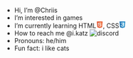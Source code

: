 -  Hi, I’m @Chriis
-  I’m interested in games
-  I’m currently learning HTML<img src="https://github.com/devicons/devicon/blob/master/icons/html5/html5-original.svg" alt="html" width="15px">,  CSS<img src="https://github.com/devicons/devicon/blob/master/icons/css3/css3-original.svg" alt="css" width="15px">
-  How to reach me @i.katz <img src="https://github.com/simple-icons/simple-icons/blob/develop/icons/discord.svg" alt="discord" width="15px">
-  Pronouns: he/him
-  Fun fact: i like cats

<!---
ChriisIKTZ/ChriisIKTZ is a ✨ special ✨ repository because its `README.md` (this file) appears on your GitHub profile.
You can click the Preview link to take a look at your changes.
--->
